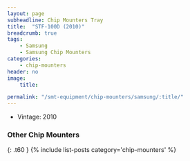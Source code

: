 ```yaml
---
layout: page
subheadline: Chip Mounters Tray
title:  "STF-100D (2010)"
breadcrumb: true
tags:
    - Samsung
    - Samsung Chip Mounters
categories:
    - chip-mounters
header: no
image:
    title:

permalink: "/smt-equipment/chip-mounters/samsung/:title/"
---
```


- Vintage: 2010

### Other Chip Mounters ###
{: .t60 }
{% include list-posts category='chip-mounters' %}

